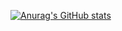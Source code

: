 [![Anurag's GitHub stats](https://github-readme-stats.vercel.app/api?username=Izumi-No)](https://github.com/anuraghazra/github-readme-stats)

